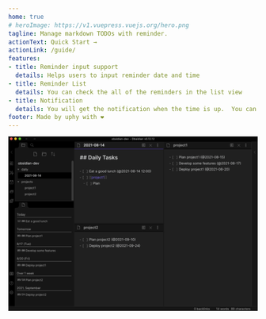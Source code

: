 ```yaml
---
home: true
# heroImage: https://v1.vuepress.vuejs.org/hero.png
tagline: Manage markdown TODOs with reminder.
actionText: Quick Start →
actionLink: /guide/
features:
- title: Reminder input support
  details: Helps users to input reminder date and time
- title: Reminder List
  details: You can check the all of the reminders in the list view
- title: Notification
  details: You will get the notification when the time is up.  You can complete or postpone the task.
footer: Made by uphy with ❤️
---
```


![An image](/images/reminder-list.png)